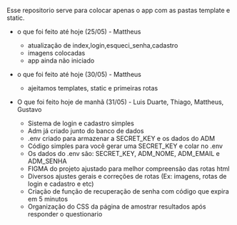 Esse repositorio serve para colocar apenas o app com as pastas template e static.
* o que foi feito até hoje (25/05) - Mattheus
    * atualização de index,login,esqueci_senha,cadastro
    * imagens colocadas
    * app ainda não iniciado

* o que foi feito até  hoje (30/05) - Mattheus
    * ajeitamos templates, static e primeiras rotas

* O que foi feito hoje de manhã (31/05) - Luis Duarte, Thiago, Mattheus, Gustavo
   * Sistema de login e cadastro simples
   * Adm já criado junto do banco de dados
   * .env criado para armazenar a SECRET_KEY e os dados do ADM
   * Código simples para você gerar uma SECRET_KEY e colar no .env
   * Os dados do .env são: SECRET_KEY, ADM_NOME, ADM_EMAIL e ADM_SENHA
   * FIGMA do projeto ajustado para melhor compreensão das rotas html
   * Diversos ajustes gerais e correções de rotas (Ex: imagens, rotas de login e cadastro e etc)
   * Criação de função de recuperação de senha com código que expira em 5 minutos
   * Organização do CSS da página de amostrar resultados após responder o questionario
